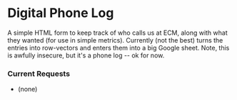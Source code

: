 # Digital Phone Log

A simple HTML form to keep track of who calls us at ECM, along with what they wanted (for use in simple metrics). Currently (not the best) turns the entries into row-vectors and enters them into a big Google sheet. Note, this is awfully insecure, but it's a phone log -- ok for now.

### Current Requests

- (none)

